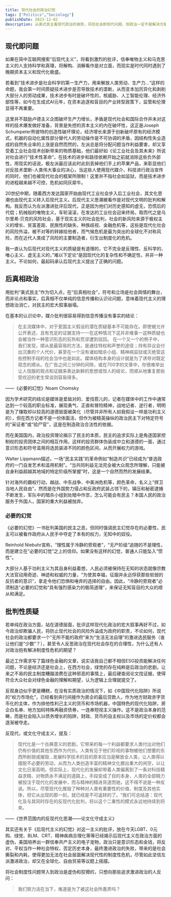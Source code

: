 ```yaml
---
title: 现代社会的政治幻觉
tags: ["Politics","Sociology"]
publishDate: 2023-12-02
description: 从美式民主看现代政治的衰败，风险社会即现代问题，但政治一定不是解决方案。
---
```


## 现代即问题

如果在简中互联网搜索“后现代主义”，将看到激烈的批评，信奉唯物主义和马克思主义的人支持科学和真理，将解构、消解看作是对立面，而现实是时代同时遇到了晚期资本主义和现代化极盛。

若看到”技术进步是社会科学的第一生产力，用来解放人类劳动、生产力...“这样的命题，我会第一时间质疑技术进步是否导致技术的垄断，从而变本加厉异化和剥削大部分人的劳动成果，技术进步有时是破坏性的，核威胁、人工智能伦理、经济外部性等，如今在生成式AI元年，在资本追逐和盲目的产业转型政策下，监管和伦理显得不再重要。

这里并不鼓励卢德主义企图破坏生产力增长，矛盾是现代社会和国际合作并未对这样的技术爆发做好准备，背景是失控的资本主义的内在破坏性，这正是Joseph Schumpeter熊彼特的创造性破坏理论，经济增长来源于创新破坏原有的经济模式，机器的自动化属性部分替代人的劳动操作是不可协调的矛盾，因结构性失业造成的自然失业率的上涨是自然而然的，左派总是将分配问题当作利益要害，却又享受着工业社会技术创新带来的物质基础，他们最好如《论工业社会及其未来》所说对社会进行“技术性革命”，在技术的进步和路径依赖开始之前就消除这些负外部性，用现实的话说，极左派最应该此时此刻丢掉他们手上的苹果产品，来彰显他们对反技术垄断-人类伟大事业的决心，当这些人使用现代媒介、科技进行政治宣传的同时，他们也被现代社会的框架所限制！这里并不指社会如监狱，而是技术进步的进程越来越不可控，危机如同灰犀牛。

20世纪中期，随着西方发达国家开始由现代工业社会步入后工业社会，其文化思潮也由现代主义转入后现代主义。后现代主义思潮被看作是对现代文明的批判和解构。我反而认为左派激进批评后现代，正是因为他们对历史感知的虚无，恐慌后的代偿；机械般的唯物主义，车轮滚滚，在发达的工业社会迎来终局，取而代之是乌尔里希·贝克的风险社会，基于现实主义的社会批判，社会的新风险来源于极权主义的增长、贫富差距、民族性的缺失、种族歧视、金融危机等，这些是现代化社会的风险外溢，被不对等的转嫁给他者，而气候危机是最为突出的全球化不对称风险，而在近代人类成了风险的主要制造者，衍生出制度化的危机。

我一直认为后现代对现代主义的质疑是有道理的，它不完全是反理性、反科学的、唯心主义、虚无主义的，”难以下定论“是因现代化的复杂性和不确定性，并非一种主义。不论如何，最起码承认后现代主义提出了正确的问题。

## 后真相政治

用批判“美式民主”作为切入点，在“后真相社会”，符号和立场是社会舆情的舞台，而非论点和事实，后真相不仅单纯的信息传播和认识论问题，意味着现代主义的理想政治消亡，对民主的宏大叙事崩塌。

在基本的认识论中，媒介批判很容易得到信息传播没有事实的结论：

> 在主流媒体中，对于爱国主义假设的潜在质疑基本不可能存在。即使被允许公开表述，且有充足的证据支持一一在这种情况下这并非难事一这种质疑也会被当作一种意识形态的狂热和荒谬遭到驳回。 在一个又一个的例子中，我们发现，顺从是最容易的方法，是通往特权和声誉的途径；持有异议会付出沉重的个人代价，甚至在一个没有诸如暗杀小组、精神病监狱或灭绝营这些控制手段的社会当中也是如此。媒体结构本身的设计就是为了诱导对既定观念的顺从。在广告之间三分钟的间隙，或在700字的文章中，你很难举出让人信服的观点和证据来表达新鲜的思想或惊人的结论，而顺从地重复那些受欢迎的老生常谈则容易得多。

——《必要的幻觉》Noam Chomsky

因为学术研究的结论是媒体是爱敌对的、爱找茬儿的，记者在媒体中的工作中通常达到一个较高的职业标准，展现勇气、正直和冒险精神，战地记者、逆行者，明明是为了赚取却以较高的道德层面被美化（尽管并非所有人如我假设一样是功利主义的），但在西方记者不是一份体面活，但作为被精英操纵的政治民主下对特定符号的“采证者”或“验尸官”，这是在制造政治合法性的依据。

而在美国国内，政治投资理论揭示了民主的本质，民主的追求实际上是角逐国家控制权的投资团体之间的相互作用。这样的投资群体伪装成中立和道德的一面，通过意识形态和符号滥用将选民装进不同的颜色区间，从而开展权力的游戏。

Walter Lippmann描述，一场“民主实践”的革命例如“制造共识”已经成为“普选政府的一门自发艺术和滥用机制”。“当共同利益无法完全被大众观念所理解，只能被自身利益超越其地域的特定阶级所掌握”时，这是一个自然而然的发展结果。

针对海外的霸权行动，越战、中东战争、中美洲危机等，颜色革命，名义上“捍卫当地人民自由”，然而是在外国势力侵占和反政府武装占领下的，镇压和秘密逮捕不断发生，军队中的暗杀小组到处暗中作祟，怎么可能会有民主？本国人民的政治服务于外国人，国家的重大利益被抛弃。

### 必要的幻觉

《必要的幻觉》一书批判美国的民主之恶，但同时强调民主幻觉存在的必要性，民主可以被看作政府从人民手中夺走了本有的权力，无知中的奴役。

Reinhold Niebuhr宣称，“理性属于冷静的旁观者”，“无产阶级”追随的不是理性，而是建立在“必要的幻觉”之上的信仰。如果没有这样的幻觉，普通人只能坠入“惯性”。

大部分人基于功利主义为其自身利益着想，人民必须被保持在无知的状态就像宗教大法官动用奇迹、神迹和权威的力量，“为使其幸福，征服并永远俘获那些软弱的反抗者的意识”，拿走令他们恐惧和唾弃的选择的自由。因此，“冷静的旁观者”必须制造“必要的幻觉和“具有强烈感染力的极简道理”，来保证无知盲目的大众的顺从和满足。

## 批判性质疑

若单纯在政治方面，站在道德层面，批评这样现代化政治的宏大叙事再好不过，如今政治却欺骗人民，将防止现代社会的风险外溢成为政府的职责，不论如何，现代社会的政治都要求一个“无所不能的政府”来为“生活无法自理”的激进选民服务（谁让他们是“少数”？），甚至令人反思政治在现代社会存在的合理性，为什么还有人对政治抱有解决制度性危机的期望？

最近工作需求写了篇绿色金融的文章，说实话我自己都不相信ESG投资能解决任何问题，不论是经济还是社会上，在西方社会，绿党的存在纯粹是后政治的悲剧，让来之不易的民主制度糟蹋浪费在这种邪恶的事情上，最后硬查阅论文找证据，使得符合大众社会对绿色金融的理解和期望，认为逻辑上合理就提交了。

反观身边似乎更是糟糕，在没有实质政治的情况下，如《中国现代化陷阱》所说的“权力市场化”，已经看到央行间接作为房企的最后贷款人，作为地方财政赤字货币化的主体，作为排他性利己主义的货币和市场机器，中国特色的现代化陷阱，房企白名单、地方加码特殊再融资债券，一连串短视主义操作。这不是政治本身的范畴，而是社会陷入以债务增长的陷阱，财政、货币的自主权以及市场的定价权都会逐渐被夺走。

反现代，或文化守成主义，提及：

> 现代化是一个古典意义的悲剧，它带来的每一个利益都要求人类付出对他们仍有价值的其他东西作为代价。人类有见于他们珍视的事物被他们想要的东西所削弱或摧毁...发展科学技术的目的原本应当是解放全人类，让人类得以摆脱不必要的劳动，从而为人类创造丰富的精神文化挪出重大的闲空，以让文化日渐高明。但实际上，现代化的发展却带着人类偏离到了一条对科技精益求精、对物质永不满足的道路上，手段变成了目的本身，人类的全部精力被投注于现代化的发展中，而与精神的精进背道而驰，这不得不说是一种反讽。所以，尽管现代化推毁了种种对人类有重要性的价值、制度及其他实体，但它从出现的那一刻，就已经是不可返转的了。“我们可总结道：现代化及与其同时存在的反现代化批判，将以这个二重性的模式永远地持续到将来。

——《世界范围内的反现代化思潮——论文化守成主义》

其实还有关于《后现代主义的幻觉》对这一主义的批评，放在今天LGBT、0元购、绿党、BLM、CRT、精神疾病合理化等等已经揭示后现代主义在政治方面的虚伪，美国培养出一群信奉共产主义的电子宠物，政治只是意识形态和金钱，将反对、平权当作一种社会特权，否定历史本身，最终激进政治的失败，带来的是社会撕裂和内耗，使得更加无法在社会层面解决现代性的制度性危机，尽管如此坚信左派激进政治，却又在全球化、自由贸易等议题上摇摆。

将社会制度性问题带入到政治是虚伪和狡猾的，只想向那些追求激进政治的人反问：

> 我们努力活在当下，难道是为了被这社会所愚弄吗？

